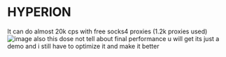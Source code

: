 # HYPERION

It can do almost 20k cps with free socks4 proxies (1.2k proxies used)
![image](https://user-images.githubusercontent.com/84959276/217624304-28ec30bd-b414-40bf-b73f-2d4a8834f94e.png)
also this dose not tell about final performance u will get its just a demo and i still have to optimize it and make it better

